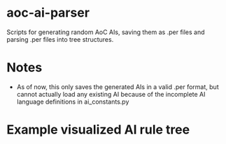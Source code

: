 # aoc-ai-parser
Scripts for generating random AoC AIs, saving them as .per files and parsing .per files into tree structures.

# Notes
* As of now, this only saves the generated AIs in a valid .per format, but cannot actually load any existing AI because of the incomplete AI language definitions in ai_constants.py

# Example visualized AI rule tree
